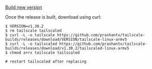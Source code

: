 [Build new version](https://github.com/prashantv/tailscale-builds/actions/workflows/build.yaml)

Once the release is built, download using curl:
```console
$ VERSION=v1.30.2
$ rm tailscale tailscaled
$ curl -L -o tailscale https://github.com/prashantv/tailscale-builds/releases/download/VERSION/tailscale-linux-armv5
$ curl -L -o tailscaled https://github.com/prashantv/tailscale-builds/releases/download/v1.30.2/tailscaled-linux-armv5
$ chmod a+rx tailscale tailscaled

# restart tailscaled after replacing
```
